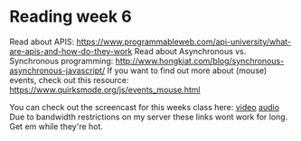 # Reading week 6

Read about APIS: https://www.programmableweb.com/api-university/what-are-apis-and-how-do-they-work
Read about Asynchronous vs. Synchronous programming: http://www.hongkiat.com/blog/synchronous-asynchronous-javascript/
If you want to find out more about (mouse) events, check out this resource: https://www.quirksmode.org/js/events_mouse.html

You can check out the screencast for this weeks class here:
[video](http://randomindustries.nl/flies/HYF_class9_Js_Week6.mov)
[audio](http://randomindustries.nl/flies/HYF_class9_Js_Week6_audio.m4a)
Due to bandwidth restrictions on my server these links wont work for long. Get em while they're hot.
